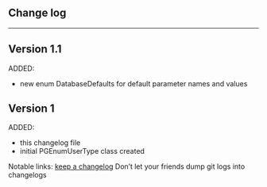 ## Change log
----------------------

Version 1.1
-------------

ADDED:
 
- new enum DatabaseDefaults for default parameter names and values

Version 1
-------------

ADDED:
 
- this changelog file
- initial PGEnumUserType class created

Notable links:
[keep a changelog](http://keepachangelog.com/en/1.0.0/) Don’t let your friends dump git logs into changelogs
